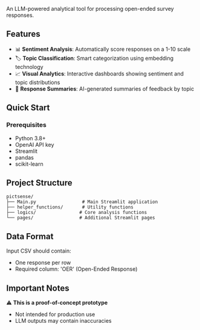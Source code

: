 An LLM-powered analytical tool for processing open-ended survey responses.

## Features

- 📊 **Sentiment Analysis**: Automatically score responses on a 1-10 scale
- 🏷️ **Topic Classification**: Smart categorization using embedding technology
- 📈 **Visual Analytics**: Interactive dashboards showing sentiment and topic distributions
- 📝 **Response Summaries**: AI-generated summaries of feedback by topic

## Quick Start

### Prerequisites

- Python 3.8+
- OpenAI API key
- Streamlit
- pandas
- scikit-learn

## Project Structure

```
pictsense/
├── Main.py                 # Main Streamlit application
├── helper_functions/       # Utility functions
├── logics/                # Core analysis functions
└── pages/                 # Additional Streamlit pages
```

## Data Format

Input CSV should contain:
- One response per row
- Required column: 'OER' (Open-Ended Response)

## Important Notes

⚠️ **This is a proof-of-concept prototype**
- Not intended for production use
- LLM outputs may contain inaccuracies